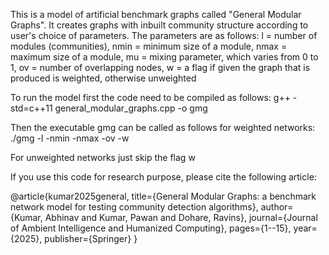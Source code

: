 This is a model of artificial benchmark graphs called "General Modular Graphs". It creates graphs with inbuilt community structure according to user's choice of parameters. The parameters are as follows:
l = number of modules (communities),
nmin = minimum size of a module,
nmax = maximum size of a module,
mu = mixing parameter, which varies from 0 to 1,
ov = number of overlapping nodes,
w  =  a flag if given the graph that is produced is weighted, otherwise unweighted

To run the model first the code need to be compiled as follows:
g++ -std=c++11 general_modular_graphs.cpp -o gmg

Then the executable gmg can be called as follows for weighted networks:
./gmg -l <value> -nmin <value> -nmax <value> -ov <value> -w

For unweighted networks just skip the flag w

If you use this code for research purpose, please cite the following article:

@article{kumar2025general,
  title={General Modular Graphs: a benchmark network model for testing community detection algorithms},
  author={Kumar, Abhinav and Kumar, Pawan and Dohare, Ravins},
  journal={Journal of Ambient Intelligence and Humanized Computing},
  pages={1--15},
  year={2025},
  publisher={Springer}
}
